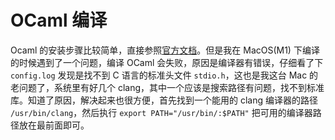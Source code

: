 # OCaml 编译

Ocaml 的安装步骤比较简单，直接参照[官方文档](https://ocaml.org/docs/up-and-running)。但是我在 MacOS(M1) 下编译的时候遇到了一个问题，编译 OCaml 会失败，原因是编译器有错误，仔细看了下 `config.log` 发现是找不到 C 语言的标准头文件 `stdio.h`，这也是我这台 Mac 的老问题了，系统里有好几个 clang，其中一个应该是搜索路径有问题，找不到标准库。知道了原因，解决起来也很方便，首先找到一个能用的 clang 编译器的路径 `/usr/bin/clang`，然后执行 `export PATH="/usr/bin/:$PATH"` 把可用的编译器路径放在最前面即可。

